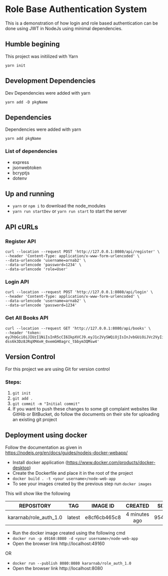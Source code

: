 Role Base Authentication System
===================================

This is a demonstration of how login and role based authentication can be done using JWT in NodeJs using minimal dependencies.

## Humble begining
This project was initilized with Yarn

`yarn init`

## Development Dependencies
Dev Dependencies were added with yarn

`yarn add -D pkgName`

## Dependencies

Dependencies were added with yarn

`yarn add pkgName`

### List of dependencies

+ express
+ jsonwebtoken
+ bcryptjs
+ dotenv

## Up and running
+ `yarn` or `npm i` to download the node_modules
+ `yarn run startDev` or `yarn run start` to start the server

## API cURLs

### Register API
```
curl --location --request POST 'http://127.0.0.1:8080/api/register' \
--header 'Content-Type: application/x-www-form-urlencoded' \
--data-urlencode 'username=arnab2' \
--data-urlencode 'password=1234' \
--data-urlencode 'role=User'
```

### Login API
```
curl --location --request POST 'http://127.0.0.1:8080/api/login' \
--header 'Content-Type: application/x-www-form-urlencoded' \
--data-urlencode 'username=arnab2' \
--data-urlencode 'password=1234'
```

### Get All Books API
```
curl --location --request GET 'http://127.0.0.1:8080/api/books' \
--header 'token: eyJhbGciOiJIUzI1NiIsInR5cCI6IkpXVCJ9.eyJ1c2VySWQiOjIsInJvbGUiOiJVc2VyIiwiaWF0IjoxNjM0OTkxMzMxfQ.K-dss6k3Dz8JRqXM4xH_0xemGH0agrc_tbbym3QMsw4'
```

## Version Control
For this project we are using Git for version control

### Steps: 

1. `git init`
2. `git add .`
3. `git commit -m "Initial commit"`
4. If you want to push these changes to some git complaint websites like GitHib or BitBucket, do follow the documents on their site for uploading an existing git project

## Deployment using docker
Follow the documentation as given in https://nodejs.org/en/docs/guides/nodejs-docker-webapp/

 + Install docker application (https://www.docker.com/products/docker-desktop)
 + Create the Dockerfile and place it in the root of the project
 + `docker build . -t <your username>/node-web-app`
 + To see your images created by the previous step run `docker images`

 This will show like the following

| REPOSITORY               | TAG    | IMAGE ID      | CREATED       | SIZE  |
|:------------------------:|:------:|:-------------:|:-------------:|:-----:|
| kararnab/role_auth_1.0   | latest | e8cf6cb465c8  | 4 minutes ago | 954MB |

+ Run the docker image created using the following cmd
+ `docker run -p 49160:8080 -d <your username>/node-web-app`
+ Open the browser link http://localhost:49160

OR 
+ `docker run --publish 8080:8080 kararnab/role_auth_1.0`
+ Open the browser link http://localhost:8080

